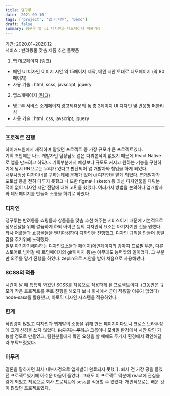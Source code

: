 ```yaml
---
title: 댕구루
date: '2021-09-10'
tags: ['project', '앱 디자인', 'Demo']
draft: false
summary: 댕구루 앱 ui 디자인과 데모페이지 퍼블리싱
--- 
```


기간: 2020.01~2020.12   
서비스 : 반려동물 맞춤 제품 추천 플랫폼

1) 앱 데모페이지 [(링크)](https://gosun1018.github.io/denguru)  
- 메인 UI 디자인 이미지 시안 약 15페이지 제작, 메인 시안 토대로 데모페이지 (약 80페이지)   
- 사용 기술 : html, scss, javscript, jquery      

2) 앱소개페이지 [(링크)](https://gosun1018.github.io/promoteDenguru)
- 댕구루 서비스 소개페이지 광고제휴문의 폼 총 2페이지 UI 디자인 및 반응형 퍼블리싱   
- 사용 기술 : html, css, javscript, jquery  
----
### 프로젝트 진행   
하이애드원에서 재직하며 맡았던 프로젝트 중 가장 규모가 큰 프로젝트였다.   
기획 초반에는 나도 개발자인 팀장님도 앱은 다뤄본적이 없었기 때문에 React Native로 앱을 만드려고 하였다. 기획부분에서 예상보다 규모도 커지고 원하는 기능을 구현하기에 당시 RN으로는 무리가 있다고 판단되어 앱 개발자와 협업을 하게 되었다.   
내부사정상 디자이너를 구하는데에 문제가 있어 ui 디자인을 맡게 되었다. 앱개발자가 포토샵 등을 전혀 다루지 못했고 나 또한 figma나 sketch 등 최신 디자인툴을 다뤄본 적이 없어 디자인 시안 전달에 대해 고민을 했었다. 여러가지 방법을 논의하다 앱개발자와 데모페이지를 만들어 소통을 하기로 하였다.   

### 디자인 
댕구루는 반려동물 쇼핑몰과 상품들을 맞춤 추천 해주는 서비스이기 때문에 기본적으로 정보전달을 위해 깔끔하게 하되 아이콘 등의 디자인적 요소는 아기자기한 것을 원했다.   
타사 어플들과 쇼핑몰들을 벤치마킹하여 디자인을 진행했고, 디자인 규칙을 만들어 통일감을 주기위해 노력했다.   
일부 아기자기해야하는 디자인요소들과 페이지(메인페이지의 강아지 프로필 부분, 다른 스토어로 넘어갈 때 로딩페이지의 gif이미지 등)는 아무래도 능력밖의 일이었다. 그 부분만 외주를 맡겨 진행을 하였다. zeplin으로 시안을 받아 처음으로 사용해봤다.

### SCSS의 적용
시간이 날 때 틈틈히 봐왔던 SCSS를 처음으로 적용하게 된 프로젝트이다. (그동안은 규모가 작은 프로젝트를 주로 진행을 해오다 보니 회사에서 굳이 적용할 이유가 없었다)   
node-sass를 활용했고, 아토믹 디자인 시스템을 적용하였다. 

### 한계
작업량이 많았고 디자인과 앱개발의 소통을 위해 만든 페이지이다보니 크로스 브라우징에 크게 신경을 쓰지 않았다. ~~(ie까지는 무리..)~~ 크롬이나 모바일 환경에서 시안 확인 가능할 정도로 만들었고, 팀원분들에게 확인 요청을 할 때에도 두가지 환경에서 확인해달라 부탁드렸었다.   

### 마무리
결론을 말하자면 회사 내부사정으로 앱개발이 완료되지 못했다. 퇴사 전 가장 공을 들였던 프로젝트였기에 아쉬운 마음이 들었다. 그래도 이 프로젝트 덕분에 react에 관심을 갖게 되었고 처음으로 회사 프로젝트에 scss를 적용할 수 있었다. 개인적으로는 배운 것이 많았던 프로젝트였다. 
